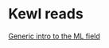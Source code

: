 # Kewl reads

[Generic intro to the ML field](https://vinodsblog.com/2018/03/26/machine-learning-and-its-algorithms-to-know-mlalgos/)
